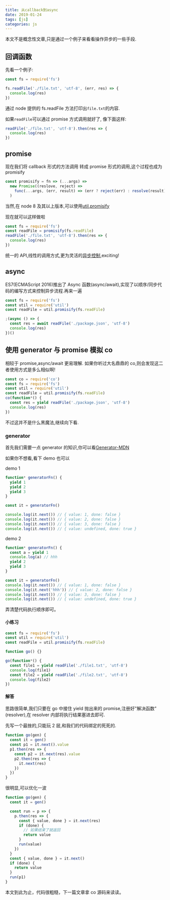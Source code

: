 ```yaml
---
title: 从callback到async
date: 2019-01-24
tags: [js]
categories: js
---
```


本文不是概念性文章,只是通过一个例子来看看操作异步的一些手段.

## 回调函数

先看一个例子:

```js
const fs = require('fs')

fs.readFile('./file.txt', 'utf-8', (err, res) => {
  console.log(res)
})
```

通过 node 提供的 fs.readFile 方法打印出`file.txt`的内容.

如果`readFile`可以通过 promise 方式调用就好了, 像下面这样:

```js
readFile('./file.txt', 'utf-8').then(res => {
  console.log(res)
})
```

## promise

现在我们将 callback 形式的方法调用 转成 promise 形式的调用,这个过程也成为 promisify

```js
const promisify = fn => (...args) =>
  new Promise((reslove, reject) =>
    func(...args, (err, result) => (err ? reject(err) : resolve(result)))
  )
```

当然,在 node 8 及其以上版本,可以使用[util.promisify](https://nodejs.org/api/util.html#util_util_promisify_original)

现在就可以这样做啦

```js
const fs = require('fs')
const readFile = promisify(fs.readFile)
readFile('./file.txt', 'utf-8').then(res => {
  console.log(res)
})
```

统一的 API,线性的调用方式,更为灵活的[异步控制](https://zhuanlan.zhihu.com/p/29792886),exciting!

## async

ES7(ECMAScript 2016)推出了 Async 函数(async/await),实现了以顺序/同步代码的编写方式来控制异步流程.再来一遍

```js
const fs = require('fs')
const util = require('util')
const readFile = util.promisify(fs.readFile)

;(async () => {
  const res = await readFile('./package.json', 'utf-8')
  console.log(res)
})()
```

## 使用 generator 与 promise 模拟 co

相较于 promise,async/await 更易理解. 如果你听过大名鼎鼎的 co,则会发现这二者使用方式是多么相似啊!

```js
const co = require('co')
const fs = require('fs')
const util = require('util')
const readFile = util.promisify(fs.readFile)
co(function*() {
  const res = yield readFile('./package.json', 'utf-8')
  console.log(res)
})
```

不过这并不是什么黑魔法,继续向下看.

### generator

首先我们需要一点 generator 的知识,你可以看[Generator-MDN](https://developer.mozilla.org/zh-CN/docs/Web/JavaScript/Reference/Global_Objects/Generator)

如果你不想看,看下 demo 也可以

demo 1

```js
function* generatorFn() {
  yield 1
  yield 2
  yield 3
}

const it = generatorFn()

console.log(it.next()) // { value: 1, done: false }
console.log(it.next()) // { value: 2, done: false }
console.log(it.next()) // { value: 3, done: false }
console.log(it.next()) // { value: undefined, done: true }
```

demo 2

```js
function* generatorFn() {
  const a = yield 1
  console.log(a) // hhh
  yield 2
  yield 3
}

const it = generatorFn()
console.log(it.next()) // { value: 1, done: false }
console.log(it.next('hhh')) // { value: 2, done: false }
console.log(it.next()) // { value: 3, done: false }
console.log(it.next()) // { value: undefined, done: true }
```

弄清楚代码执行顺序即可。

#### 小练习

```js
const fs = require('fs')
const util = require('util')
const readFile = util.promisify(fs.readFile)

function go() {}

go(function*() {
  const file1 = yield readFile('./file1.txt', 'utf-8')
  console.log(file1)
  const file2 = yield readFile('./file2.txt', 'utf-8')
  console.log(file2)
})
```

#### 解答

思路很简单,我们只要在 go 中接住 yield 抛出来的 promise,注册好"解决函数"(resolver),在 resolver 内部将执行结果塞进去即可.

先写一个最挫的,只能玩 2 层,和我们的代码绑定的死死的.

```js
function go(gen) {
  const it = gen()
  const p1 = it.next().value
  p1.then(res => {
    const p2 = it.next(res).value
    p2.then(res => {
      it.next(res)
    })
  })
}
```

很明显,可以优化一波

```js
function go(gen) {
  const it = gen()

  const run = p => {
    p.then(res => {
      const { value, done } = it.next(res)
      if (done) {
        // 如果结束了就返回
        return value
      }
      run(value)
    })
  }
  const { value, done } = it.next()
  if (done) {
    return value
  }
  run(p1)
}
```

本文到此为止，代码很粗糙，下一篇文章拿 co 源码来读读。
